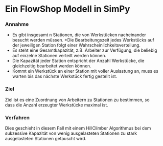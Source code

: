 # Ein FlowShop Modell in SimPy

### Annahme
* Es gibt insgesamt n Stationen, die von Werkstücken nacheinander besucht werden müssen. 
*Die Bearbeitungszeit jedes Werkstücks auf der jeweiligen Station folgt einer Wahrscheinlichkeitsverteilung.
* Es steht eine Gesamtkapazität, z.B. Arbeiter zur Verfügung, die beliebig auf einzelne Stationen verteilt werden können. 
* Die Kapazität jeder Station entspricht der Anzahl Werkstücke, die gleichzeitig bearbeitet werden können. 
* Kommt ein Werkstück an einer Station mit voller Auslastung an, muss es warten bis das nächste Werkstück fertig gestellt ist.

### Ziel
Ziel ist es eine Zuordnung von Arbeitern zu Stationen zu bestimmen, so dass die Anzahl erzeugter
Werkstücke maximal ist.

### Verfahren
Dies geschieht in diesem Fall mit einem HillClimber Algorithmus bei dem sukzessive Kapazität von wenig
ausgelasteten Stationen zu stark ausgelasteten Stationen getauscht wird.



